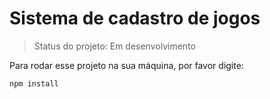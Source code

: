 # Sistema de cadastro de jogos 

> Status do projeto: Em desenvolvimento

Para rodar esse projeto na sua máquina, por favor digite:

````
npm install
